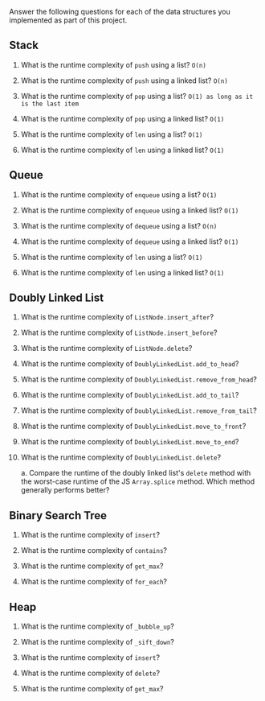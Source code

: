 Answer the following questions for each of the data structures you implemented as part of this project.

## Stack

1. What is the runtime complexity of `push` using a list?
    `O(n)`

2. What is the runtime complexity of `push` using a linked list?
    `O(n)`

3. What is the runtime complexity of `pop` using a list?
    `O(1) as long as it is the last item`

4. What is the runtime complexity of `pop` using a linked list?
    `O(1)`

5. What is the runtime complexity of `len` using a list?
    `O(1)`

6. What is the runtime complexity of `len` using a linked list?
    `O(1)`

## Queue

1. What is the runtime complexity of `enqueue` using a list?
    `O(1)`

2. What is the runtime complexity of `enqueue` using a linked list?
    `O(1)`

3. What is the runtime complexity of `dequeue` using a list?
    `O(n)`

4. What is the runtime complexity of `dequeue` using a linked list?
    `O(1)`

5. What is the runtime complexity of `len` using a list?
    `O(1)`

6. What is the runtime complexity of `len` using a linked list?
    `O(1)`

## Doubly Linked List

1. What is the runtime complexity of `ListNode.insert_after`?

2. What is the runtime complexity of `ListNode.insert_before`?

3. What is the runtime complexity of `ListNode.delete`?

4. What is the runtime complexity of `DoublyLinkedList.add_to_head`?

5. What is the runtime complexity of `DoublyLinkedList.remove_from_head`?

6. What is the runtime complexity of `DoublyLinkedList.add_to_tail`?

7. What is the runtime complexity of `DoublyLinkedList.remove_from_tail`?

8. What is the runtime complexity of `DoublyLinkedList.move_to_front`?

9. What is the runtime complexity of `DoublyLinkedList.move_to_end`?

10. What is the runtime complexity of `DoublyLinkedList.delete`?

    a. Compare the runtime of the doubly linked list's `delete` method with the worst-case runtime of the JS `Array.splice` method. Which method generally performs better?

## Binary Search Tree

1. What is the runtime complexity of `insert`? 

2. What is the runtime complexity of `contains`?

3. What is the runtime complexity of `get_max`? 

4. What is the runtime complexity of `for_each`?
    
## Heap

1. What is the runtime complexity of `_bubble_up`?

2. What is the runtime complexity of `_sift_down`?

3. What is the runtime complexity of `insert`?

4. What is the runtime complexity of `delete`?

5. What is the runtime complexity of `get_max`?
